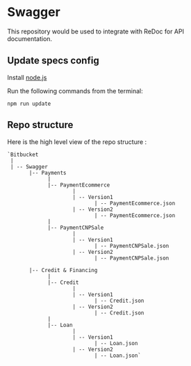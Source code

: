 # Swagger

This repository would be used to integrate with ReDoc for API documentation.

## Update specs config

Install [node.js](https://nodejs.org/en/)

Run the following commands from the terminal:

    npm run update

## Repo structure    

Here is the high level view of the repo structure :

```
`Bitbucket
 |
 | -- Swagger
       |-- Payments
             |
             |-- PaymentEcommerce
                     |
                     | -- Version1
                            | -- PaymentEcommerce.json
                     | -- Version2
                            | -- PaymentEcommerce.json
             |
             |-- PaymentCNPSale
                     |
                     | -- Version1
                            | -- PaymentCNPSale.json
                     | -- Version2
                            | -- PaymentCNPSale.json

       |-- Credit & Financing
             |
             |-- Credit
                     |
                     | -- Version1
                            | -- Credit.json
                     | -- Version2
                            | -- Credit.json
             |
             |-- Loan
                     |
                     | -- Version1
                            | -- Loan.json
                     | -- Version2
                            | -- Loan.json`
```       

